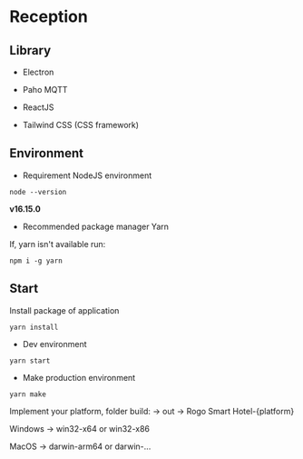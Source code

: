 # **Reception**

## **Library**

- Electron

- Paho MQTT

- ReactJS

- Tailwind CSS (CSS framework)

## **Environment**

- Requirement NodeJS environment

```shell
node --version
```

**v16.15.0**

- Recommended package manager Yarn

If, yarn isn't available run:

```shell
npm i -g yarn
```

## **Start**

Install package of application

```shell
yarn install
```

- Dev environment

```shell
yarn start
```

- Make production environment

```shell
yarn make
```

Implement your platform, folder build: -> out -> Rogo Smart Hotel-{platform}

Windows -> win32-x64 or win32-x86

MacOS -> darwin-arm64 or darwin-...
